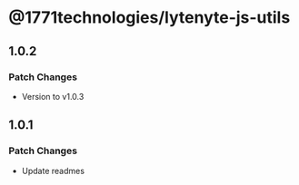 # @1771technologies/lytenyte-js-utils

## 1.0.2

### Patch Changes

- Version to v1.0.3

## 1.0.1

### Patch Changes

- Update readmes
